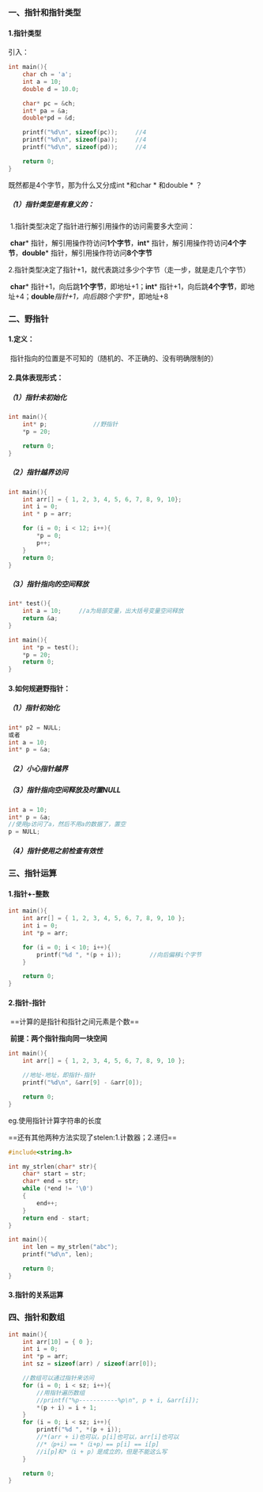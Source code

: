 ### 一、指针和指针类型

#### 1.指针类型

引入：

```c
int main(){
	char ch = 'a';
	int a = 10;
	double d = 10.0;

	char* pc = &ch;
	int* pa = &a;
	double*pd = &d;

	printf("%d\n", sizeof(pc));		//4
	printf("%d\n", sizeof(pa));		//4
	printf("%d\n", sizeof(pd));		//4

	return 0;
}
```

既然都是4个字节，那为什么又分成int *和char * 和double * ？

##### （1）指针类型是有意义的：

​	1.指针类型决定了指针进行解引用操作的访问需要多大空间：

​			**char*** 指针，解引用操作符访问**1个字节**，**int*** 指针，解引用操作符访问**4个字节**，**double*** 指针，解引用操作符访问**8个字节**

​	2.指针类型决定了指针+1，就代表跳过多少个字节（走一步，就是走几个字节）

​			**char*** 指针+1，向后跳**1个字节**，即地址+1；**int*** 指针+1，向后跳**4个字节**，即地址+4；**double***指针+1，向后跳**8个字节**，即地址+8



### 二、野指针

#### 1.定义：

​			指针指向的位置是不可知的（随机的、不正确的、没有明确限制的）

#### 2.具体表现形式：

##### 	（1）指针未初始化

```c
int main(){
	int* p;				//野指针
	*p = 20;

	return 0;
}
```

##### 	（2）指针越界访问

```c
int main(){
	int arr[] = { 1, 2, 3, 4, 5, 6, 7, 8, 9, 10};
	int i = 0;
	int * p = arr;

	for (i = 0; i < 12; i++){
		*p = 0;
		p++;
	}
	return 0;
}
```

##### 	（3）指针指向的空间释放

```c
int* test(){
	int a = 10;		//a为局部变量，出大括号变量空间释放
	return &a;
}

int main(){
	int *p = test();
	*p = 20;
	return 0;
}
```

#### 3.如何规避野指针：

##### 		（1）指针初始化

```c
int* p2 = NULL;
或者
int a = 10;
int* p = &a;
```

##### 		（2）小心指针越界

##### 		（3）指针指向空间释放及时置NULL

```c
int a = 10;
int* p = &a;
//使用p访问了a，然后不用a的数据了，置空
p = NULL;
```

##### 		（4）指针使用之前检查有效性

### 三、指针运算

#### 1.指针+-整数

```c
int main(){
	int arr[] = { 1, 2, 3, 4, 5, 6, 7, 8, 9, 10 };
	int i = 0;
	int *p = arr;

	for (i = 0; i < 10; i++){
		printf("%d ", *(p + i));		//向后偏移i个字节
	}

	return 0;
}
```

#### 2.指针-指针

​		==计算的是指针和指针之间元素是个数==

​		**前提：两个指针指向同一块空间**

```c
int main(){
	int arr[] = { 1, 2, 3, 4, 5, 6, 7, 8, 9, 10 };

	//地址-地址，即指针-指针
	printf("%d\n", &arr[9] - &arr[0]);		

	return 0;
}
```

eg.使用指针计算字符串的长度

==还有其他两种方法实现了stelen:1.计数器；2.递归==

```c
#include<string.h>

int my_strlen(char* str){
	char* start = str;
	char* end = str;
	while (*end != '\0')
	{
		end++;
	}
	return end - start;
}

int main(){
	int len = my_strlen("abc");
	printf("%d\n", len);

	return 0;
}
```

#### 3.指针的关系运算

### 四、指针和数组

```c
int main(){
	int arr[10] = { 0 };
	int i = 0;
	int *p = arr;
	int sz = sizeof(arr) / sizeof(arr[0]);

	//数组可以通过指针来访问
	for (i = 0; i < sz; i++){
		//用指针遍历数组
		//printf("%p-----------%p\n", p + i, &arr[i]);
		*(p + i) = i + 1;
	}
	for (i = 0; i < sz; i++){
		printf("%d ", *(p + i));	
		//*(arr + i)也可以，p[i]也可以，arr[i]也可以
		//*（p+i）== *（i+p）== p[i] == i[p]
		//i[p]和*（i + p）是成立的，但是不能这么写
	}

	return 0;
}
```


